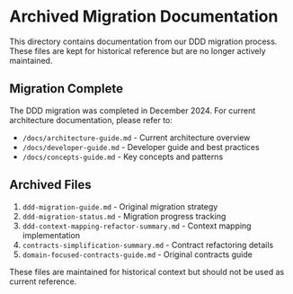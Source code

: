 # Archived Migration Documentation

This directory contains documentation from our DDD migration process. These files are kept for historical reference but are no longer actively maintained.

## Migration Complete

The DDD migration was completed in December 2024. For current architecture documentation, please refer to:

- `/docs/architecture-guide.md` - Current architecture overview
- `/docs/developer-guide.md` - Developer guide and best practices
- `/docs/concepts-guide.md` - Key concepts and patterns

## Archived Files

1. `ddd-migration-guide.md` - Original migration strategy
2. `ddd-migration-status.md` - Migration progress tracking
3. `ddd-context-mapping-refactor-summary.md` - Context mapping implementation
4. `contracts-simplification-summary.md` - Contract refactoring details
5. `domain-focused-contracts-guide.md` - Original contracts guide

These files are maintained for historical context but should not be used as current reference.
